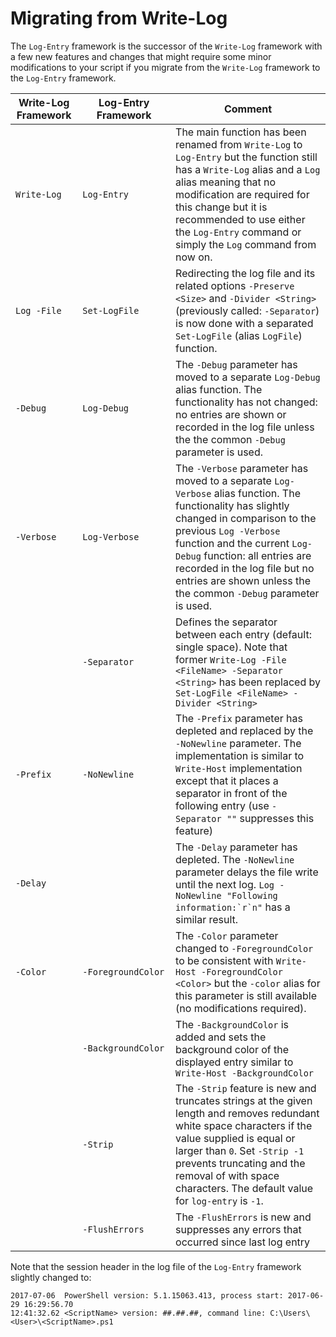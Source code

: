 Migrating from Write-Log
========================
The `Log-Entry` framework is the successor of the `Write-Log` framework with a few new features and changes that might require some minor modifications to your script if you migrate from the `Write-Log` framework to the `Log-Entry` framework.

|Write-Log Framework|Log-Entry Framework|Comment|
|-------------------|-------------------|-------|
|`Write-⁠Log`        |`Log-Entry`        |The main function has been renamed from `Write-Log` to `Log-Entry` but the function still has a `Write-Log` alias and a `Log` alias meaning that no modification are required for this change but it is recommended to use either the `Log-Entry` command or simply the `Log` command from now on.
|`Log -File`        |`Set-LogFile`      |Redirecting the log file and its related options `-Preserve <Size>` and `-Divider <String>` (previously called: `-Separator`) is now done with a separated `Set-LogFile` (alias `LogFile`) function.|
|`-Debug`           |`Log-Debug`        |The `-Debug` parameter has moved to a separate `Log-Debug` alias function. The functionality has not changed: no entries are shown or recorded in the log file unless the the common `-Debug` parameter is used.|
|`-Verbose`         |`Log-Verbose`      |The `-Verbose` parameter has moved to a separate `Log-Verbose` alias function. The functionality has slightly changed in comparison to the previous `Log -Verbose` function and the current `Log-Debug` function: all entries are recorded in the log file but no entries are shown unless the the common `-Debug` parameter is used.|
|                   |`-Separator`       |Defines the separator between each entry (default: single space). Note that former `Write-Log -File <FileName> -Separator <String>` has been replaced by `Set-LogFile <FileName> -Divider <String>`|
|`-Prefix`          |`-NoNewline`       |The `-Prefix` parameter has depleted and replaced by the `-NoNewline` parameter. The implementation is similar to `Write-Host` implementation except that it places a separator in front of the following entry (use `-Separator ""` suppresses this feature)|
|`-Delay`           |                   |The `-Delay` parameter has depleted. The `-NoNewline` parameter delays the file write until the next log. ``Log -NoNewline "Following information:`r`n"`` has a similar result.|
|`-Color`           |`-⁠ForegroundColor` |The `-Color` parameter changed to `-ForegroundColor` to be consistent with `Write-Host -ForegroundColor <Color>` but the `-color` alias for this parameter is still available (no modifications required).|
|                   |`-BackgroundColor` |The `-BackgroundColor` is added and sets the background color of the displayed entry similar to `Write-Host -BackgroundColor`|
|                   |`-Strip`           |The `-Strip` feature is new and truncates strings at the given length and removes redundant white space characters if the value supplied is equal or larger than `0`. Set `-Strip -1` prevents truncating and the removal of with space characters. The default value for `log-entry` is `-1`.|
|                   |`-FlushErrors`     |The `-FlushErrors` is new and suppresses any errors that occurred since last log entry|

Note that the session header in the log file of the `Log-Entry` framework slightly changed to:

    2017-07-06 	PowerShell version: 5.1.15063.413, process start: 2017-06-29 16:29:56.70
    12:41:32.62	<ScriptName> version: ##.##.##, command line: C:\Users\<User>\<ScriptName>.ps1